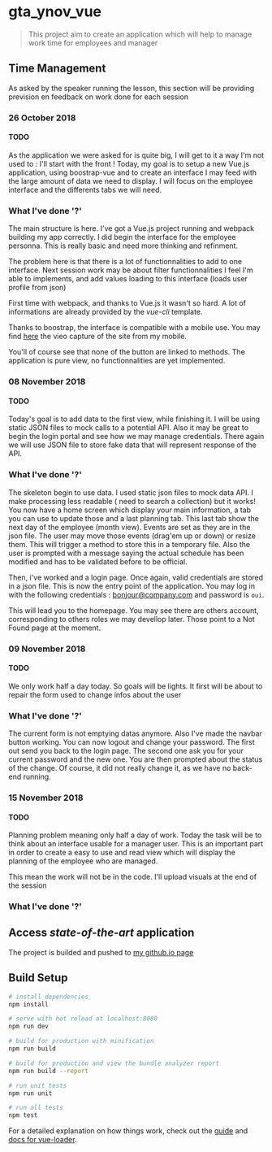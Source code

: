 # gta_ynov_vue

> This project aim to create an application which will help to manage work time for employees and manager

## Time Management

As asked by the speaker running the lesson, this section will be providing prevision en feedback on work done for each session

### 26 October 2018

#### TODO

As the application we were asked for is quite big, I will get to it a way I'm not used to : I'll start with the front !
Today, my goal is to setup a new Vue.js application, using boostrap-vue and to create an interface I may feed with the
large amount of data we need to display. I will focus on the employee interface and the differents tabs we will need.

### What I've done '?'

The main structure is here. I've got a Vue.js project running and webpack building my app correctly. I did begin the interface for the employee personna. This is really basic and need more thinking and refinment.

The problem here is that there is a lot of functionnalities to add to one interface. Next session work may be about filter functionnalities I feel I'm able to implements, and add values loading to this interface (loads user profile from json)

First time with webpack, and thanks to Vue.js it wasn't so hard. A lot of informations are already provided by the *vue-cli* template.

Thanks to boostrap, the interface is compatible with a mobile use. You may find [here](https://mega.nz/#!rBwlUQqQ!RcIQuLJ3RHk-x7MvStb0y4jGeaNos_R7QqtoUTNtHok) the vieo capture of the site from my mobile.

You'll of course see that none of the button are linked to methods. The application is pure view, no functionnalities are yet implemented.

### 08 November 2018

#### TODO

Today's goal is to add data to the first view, while finishing it. I will be using static JSON files to mock calls to a potential API. 
Also it may be great to begin the login portal and see how we may manage credentials. There again we will use JSON file to store fake data that will represent response of the API.

### What I've done '?'

The skeleton begin to use data. I used static json files to mock data API. I make processing less readable ( need to search a collection) but it works! You now have a home screen which display your main information, a tab you can use to update those and a last planning tab. This last tab show the next day of the employee (month view). Events are set as they are in the json file. The user may move those events (drag'em up or down) or resize them. This will trigger a method to store this in a temporary file. Also the user is prompted with a message saying the actual schedule has been modified and has to be validated before to be official.

Then, i've worked and a login page. Once again, valid credentials are stored in a json file. This is now the entry point of the application. You may log in with the following credentials : bonjour@company.com and password is `oui`.

This will lead you to the homepage. You may see there are others account, corresponding to others roles we may devellop later. Those point to a Not Found page at the moment.

### 09 November 2018

#### TODO

We only work half a day today. So goals will be lights. It first will be about to repair the form used to change infos about the user

### What I've done '?'

The current form is not emptying datas anymore. Also I've made the navbar button working. You can now logout and change your password. The first out send you back to the login page. The second one ask you for your current password and the new one. You are then prompted about the status of the change. Of course, it did not really change it, as we have no back-end running.


### 15 November 2018

#### TODO

Planning problem meaning only half a day of work. Today the task will be to think about an interface usable for a manager user. This is an important part in order to create a easy to use and read view which will display the planning of the employee who are managed.

This mean the work will not be in the code. I'll upload visuals at the end of the session

### What I've done '?'


## Access *state-of-the-art* application

The project is builded and pushed to [my github.io page](https://killy85.github.io/#/)


## Build Setup

``` bash
# install dependencies
npm install

# serve with hot reload at localhost:8080
npm run dev

# build for production with minification
npm run build

# build for production and view the bundle analyzer report
npm run build --report

# run unit tests
npm run unit

# run all tests
npm test
```

For a detailed explanation on how things work, check out the [guide](http://vuejs-templates.github.io/webpack/) and [docs for vue-loader](http://vuejs.github.io/vue-loader).
